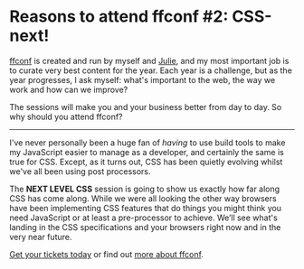 # Reasons to attend ffconf #2: CSS-next!

[ffconf](https://ffconf.org) is created and run by myself and [Julie](https://twitter.com/julieanne), and my most important job is to curate very best content for the year. Each year is a challenge, but as the year progresses, I ask myself: what's important to the web, the way we work and how can we improve?

The sessions will make you and your business better from day to day. So why should you attend ffconf?

---

I've never personally been a huge fan of *having* to use build tools to make my JavaScript easier to manage as a developer, and certainly the same is true for CSS. Except, as it turns out, CSS has been quietly evolving whilst we've all been using post processors.

The **NEXT LEVEL CSS** session is going to show us exactly how far along CSS has come along. While we were all looking the other way browsers have been implementing CSS features that do things you might think you need JavaScript or at least a pre-processor to achieve. We’ll see what's landing in the CSS specifications and your browsers right now and in the very near future.

[Get your tickets today](https://www.tickettailor.com/checkout/view-event/id/59241/chk/c851/) or find out [more about ffconf](https://2016.ffconf.org/).
